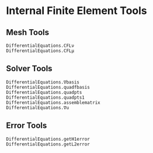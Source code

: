 # Internal Finite Element Tools

## Mesh Tools

```@docs
DifferentialEquations.CFLν
DifferentialEquations.CFLμ
```

## Solver Tools

```@docs
DifferentialEquations.∇basis
DifferentialEquations.quadfbasis
DifferentialEquations.quadpts
DifferentialEquations.quadpts1
DifferentialEquations.assemblematrix
DifferentialEquations.∇u
```

## Error Tools

```@docs
DifferentialEquations.getH1error
DifferentialEquations.getL2error
```
